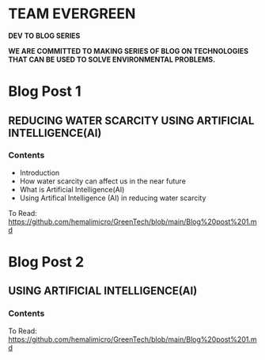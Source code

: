 
# TEAM EVERGREEN

**DEV TO BLOG SERIES**

**WE ARE COMMITTED TO MAKING SERIES OF BLOG ON TECHNOLOGIES THAT  CAN BE USED TO SOLVE ENVIRONMENTAL PROBLEMS.**

#

# Blog Post 1

## **REDUCING WATER SCARCITY USING ARTIFICIAL INTELLIGENCE(AI)**

### Contents
- Introduction
- How water scarcity can affect us in the near future
- What is Artificial Intelligence(AI)
- Using Artifical Intelligence (AI) in reducing water scarcity

To Read: https://github.com/hemalimicro/GreenTech/blob/main/Blog%20post%201.md


# Blog Post 2
## **USING ARTIFICIAL INTELLIGENCE(AI)**

### Contents


To Read: https://github.com/hemalimicro/GreenTech/blob/main/Blog%20post%201.md
